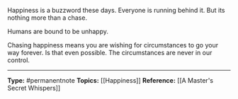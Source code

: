 Happiness is a buzzword these days. Everyone is running behind it. But its nothing more than a chase. 

Humans are bound to be unhappy. 

Chasing happiness means you are wishing for circumstances to go your way forever. Is that even possible. The circumstances are never in our control. 





----
**Type:** #permanentnote 
**Topics:** [[Happiness]]
**Reference:** [[A Master's Secret Whispers]]


